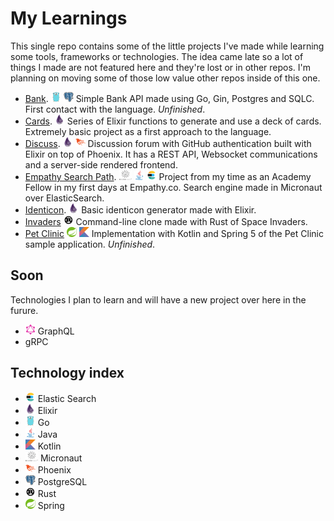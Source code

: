 # My Learnings

This single repo contains some of the little projects I've made while learning some tools, frameworks or technologies. The idea came late so a lot of things I made are not featured here and they're lost or in other repos. I'm planning on moving some of those low value other repos inside of this one.

* [Bank](./go_bank/). <img src="icons/go.svg" height="16px"/> <img src="icons/postgresql.svg" height="16px"/> Simple Bank API made using Go, Gin, Postgres and SQLC. First contact with the language. _Unfinished_.
* [Cards](./elixir_cards/). <img src="./icons/elixir.svg" height="16px"/> Series of Elixir functions to generate and use a deck of cards. Extremely basic project as a first approach to the language.
* [Discuss](./elixir_discuss/). <img src="./icons/elixir.svg" height="16px"/> <img src="./icons/phoenix.svg" height="16px"/> Discussion forum with GitHub authentication built with Elixir on top of Phoenix. It has a REST API, Websocket communications and a server-side rendered frontend.
* [Empathy Search Path](./empathy_academy_search_path_module/). <img src="./icons/micronaut.webp" height="16px"/> <img src="./icons/java.svg" height="16px"/> <img src="./icons/elasticsearch.png" height="16px"/> Project from my time as an Academy Fellow in my first days at Empathy.co. Search engine made in Micronaut over ElasticSearch.
* [Identicon](./elixir_identicon/). <img src="./icons/elixir.svg" height="16px"/> Basic identicon generator made with Elixir.
* [Invaders](./rust_invaders/) <img src="./icons/rust.svg" height="16px"/> Command-line clone made with Rust of Space Invaders.
* [Pet Clinic](./spring_pet_clinic/) <img src="./icons/spring.svg" height="16px"/> <img src="./icons/kotlin.svg" height="16px"/> Implementation with Kotlin and Spring 5 of the Pet Clinic sample application. _Unfinished_.

## Soon

Technologies I plan to learn and will have a new project over here in the furure.
* <img src="./icons/graph-ql.svg" height="16px"/> GraphQL 
* gRPC

## Technology index

* <img src="./icons/elasticsearch.png" height="16px"/> Elastic Search
* <img src="./icons/elixir.svg" height="16px"/> Elixir
* <img src="./icons/go.svg" height="16px"/> Go
* <img src="./icons/java.svg" height="16px"/> Java
* <img src="./icons/kotlin.svg" height="16px"/> Kotlin
* <img src="./icons/micronaut.webp" height="16px"/> Micronaut
* <img src="./icons/phoenix.svg" height="16px"/> Phoenix
* <img src="./icons/postgresql.svg" height="16px"/> PostgreSQL
* <img src="./icons/rust.svg" height="16px"/> Rust
* <img src="./icons/spring.svg" height="16px"/> Spring
